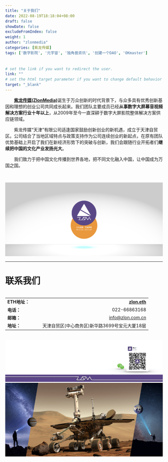 ```yaml
---
title: "关于我们"
date: 2022-08-19T18:18:04+08:00
draft: false
showDate: false
excludeFromIndex: false
weight: 1
author: "zlonmedia"
categories: [紫龙传媒]
tags: ['数字影院', '元宇宙', '独角兽资讯', '创建一个DAO', 'OKmaster']


# set the link if you want to redirect the user.
link: ""
# set the html target parameter if you want to change default behavior
target: "_blank"
---
```


&emsp;&emsp;[**紫龙传媒(ZlonMedia)**](https://zlon.com.cn/about/about/)诞生于万众创新的时代背景下，与众多具有优秀创新基因和理想的创业公司共同成长起来。我们团队主要成员已经**从事数字大屏幕音视频解决方案行业十年以上**，从2009年至今一直深耕于数字大屏影院整体解决方案供应链领域。<!--more-->

&emsp;&emsp;紫龙传媒“天津”有限公司适逢国家鼓励创新创业的新机遇，成立于天津自贸区。公司结合了当地区域特点与政策支持作为公司连续创业的新起点，在原有团队优势基础上开启了我们在新经济形势下的突破与创新，我们会跟随行业开拓者们**继续把中国的文化产业发扬光大**。

&emsp;&emsp;我们致力于把中国文化传播到世界各地，把不同文化融入中国，让中国成为万国之国。

<br/>

![紫龙传媒](about.jpg)
<br/>

---

# 联系我们 

<br/>

<style>
table
{
    margin: auto;
}
</style>

|  |  |
| --- | ---: |
| **ETH地址：**&emsp;&emsp; | **[zlon.eth](https://metamask.io)** |
| **电话：**&emsp;&emsp;| 022-66863168 |
| **邮箱：**&emsp;&emsp;| info@zlon.com.cn |
| **地址：**&emsp;&emsp;| 天津自贸区(中心商务区)新华路3699号宝元大厦18层 |

<br/>

![ZLON](zlonicon4.png)
![联系我们](contact.jpg)
<br/>
<br/>